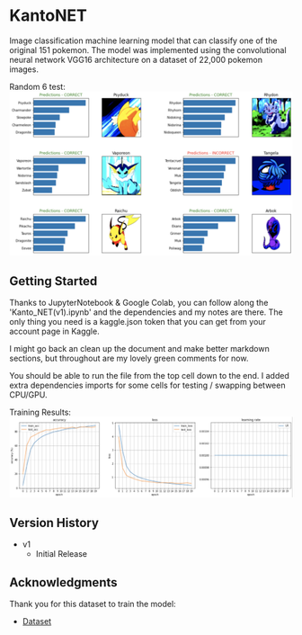 # KantoNET

Image classification machine learning model that can classify one of the original 151 pokemon. The model was implemented using the convolutional neural network VGG16 architecture on a dataset of 22,000 pokemon images.

Random 6 test:
![thumbnail](https://raw.githubusercontent.com/heytonyy/media-uploads/main/kanto%20random%206.png)


## Getting Started

Thanks to JupyterNotebook & Google Colab, you can follow along the 'Kanto_NET(v1).ipynb' and the dependencies and my notes are there. The only thing you need is a kaggle.json token that you can get from your account page in Kaggle.

I might go back an clean up the document and make better markdown sections, but throughout are my lovely green comments for now.

You should be able to run the file from the top cell down to the end. I added extra dependencies imports for some cells for testing / swapping between CPU/GPU.

Training Results:
![thumbnail](https://raw.githubusercontent.com/heytonyy/media-uploads/main/kanto_stats.png)

## Version History

* v1
    * Initial Release


## Acknowledgments

Thank you for this dataset to train the model:
* [Dataset](https://www.kaggle.com/datasets/bhawks/pokemon-generation-one-22k)

